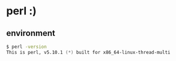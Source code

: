 perl :)
========

environment
--------

```zsh
$ perl -version
This is perl, v5.10.1 (*) built for x86_64-linux-thread-multi
```
